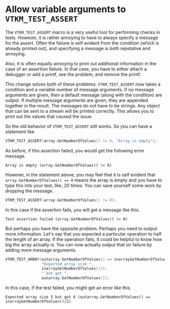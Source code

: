 # Allow variable arguments to `VTKM_TEST_ASSERT`

The `VTKM_TEST_ASSERT` macro is a very useful tool for performing checks
in tests. However, it is rather annoying to have to always specify a
message for the assert. Often the failure is self evident from the
condition (which is already printed out), and specifying a message is
both repetative and annoying.

Also, it is often equally annoying to print out additional information
in the case of an assertion failure. In that case, you have to either
attach a debugger or add a printf, see the problem, and remove the
printf.

This change solves both of these problems. `VTKM_TEST_ASSERT` now takes a
condition and a variable number of message arguments. If no message
arguments are given, then a default message (along with the condition)
are output. If multiple message arguments are given, they are appended
together in the result. The messages do not have to be strings. Any
object that can be sent to a stream will be printed correctly. This
allows you to print out the values that caused the issue.

So the old behavior of `VTKM_TEST_ASSERT` still works. So you can have a
statement like

```cpp
VTKM_TEST_ASSERT(array.GetNumberOfValues() != 0, "Array is empty");
```

As before, if this assertion failed, you would get the following error
message.

```
Array is empty (array.GetNumberOfValues() != 0)
```

However, in the statement above, you may feel that it is self evident that
`array.GetNumberOfValues() == 0` means the array is empty and you have to
type this into your test, like, 20 times. You can save yourself some work
by dropping the message.

```cpp
VTKM_TEST_ASSERT(array.GetNumberOfValues() != 0);
```

In this case if the assertion fails, you will get a message like this.

```
Test assertion failed (array.GetNumberOfValues() != 0)
```

But perhaps you have the opposite problem. Perhaps you need to output more
information. Let's say that you expected a particular operation to half the
length of an array. If the operation fails, it could be helpful to know how
big the array actually is. You can now actually output that on failure by
adding more message arguments.

```cpp
VTKM_TEST_ARRAY(outarray.GetNumberOfValues() == inarrayGetNumberOfValues()/2,
                "Expected array size ",
				inarrayGetNumberOfValues()/2,
				" but got ",
				outarray.GetNumberOfValues());
```

In this case, if the test failed, you might get an error like this.

```
Expected array size 5 but got 6 (outarray.GetNumberOfValues() == inarrayGetNumberOfValues()/2)
```
